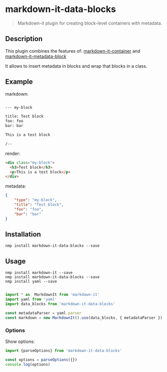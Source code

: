 
# markdown-it-data-blocks

> Markdown-it plugin for creating block-level containers with metadata.

## Description

This plugin combines the features of: [markdown-it-container](https://github.com/markdown-it/markdown-it-container) and [markdown-it-metadata-block](https://github.com/martinring/markdown-it-metadata-block)

It allows to insert metadata in blocks and wrap that blocks in a class.

## Example

markdown:

```markdown

--- my-block

title: Test block 
foo: foo
bar: bar

This is a test block

/--

```

render:

```html
<div class="my-block">
  <h3>Test block</h3>
  <p>This is a test block</p>
</div>
```

metadata:

``` json
{
    "type": "my-block",
    "title": "Test block",
    "foo": "foo",
    "bar": "bar"
}

```

## Installation

```shell
nmp install markdown-it-data-blocks --save
```

## Usage

```shell
nmp install markdown-it --save
nmp install markdown-it-data-blocks --save
nmp install yaml --save
```

``` javascript

import * as  MarkdownIt from 'markdown-it'
import yaml from 'yaml'
import data_blocks from 'markdown-it-data-blocks'

const metadataParser = yaml.parser
const markdown = new MarkdownIt().use(data_blocks, { metadataParser })
```

### Options

Show options:

```javascript
import {parseOptions} from 'markdown-it-data-blocks'

const options = parseOptions({})
console.log(options)

```
